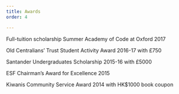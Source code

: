 ```yaml
---
title: Awards
order: 4

---
```

Full-tuition scholarship Summer Academy of Code at Oxford 2017

Old Centralians’ Trust Student Activity Award 2016-17 with £750

Santander Undergraduates Scholarship 2015-16 with £5000

ESF Chairman’s Award for Excellence 2015

Kiwanis Community Service Award 2014 with HK$1000 book coupon
